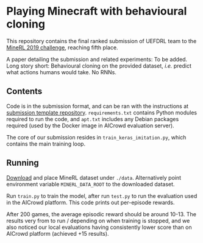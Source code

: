 # Playing Minecraft with behavioural cloning
This repository contains the final ranked submission of UEFDRL team to the [MineRL 2019 challenge](https://www.aicrowd.com/challenges/neurips-2019-minerl-competition),
reaching fifth place.

A paper detailing the submission and related experiments: To be added. 
Long story short: Behavioural cloning on the provided dataset, _i.e._ predict what actions humans would take. No RNNs.

## Contents

Code is in the submission format, and can be ran with the instructions at [submission template repository](https://github.com/minerllabs/competition_submission_starter_template).
`requirements.txt` contains Python modules required to run the code, and `apt.txt` includes any Debian packages required (used by the Docker image in AICrowd evaluation server).

The core of our submission resides in `train_keras_imitation.py`, which contains the main training loop. 

## Running

[Download](http://minerl.io/dataset/) and place MineRL dataset under `./data`. Alternatively point environment variable `MINERL_DATA_ROOT` to the downloaded dataset.

Run `train.py` to train the model, after run `test.py` to run the evaluation used in the AICrowd platform. This code prints out per-episode rewards.

After 200 games, the average episodic reward should be around 10-13. The results very from to run / depending on when training is stopped, and we also
noticed our local evaluations having consistently lower score than on AICrowd platform (achieved +15 results).
